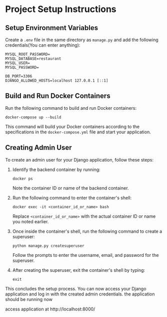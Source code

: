 # Project Setup Instructions

## Setup Environment Variables

Create a `.env` file in the same directory as `manage.py` and add the following credentials(You can enter anything):

```
MYSQL_ROOT_PASSWORD=
MYSQL_DATABASE=restaurant
MYSQL_USER=
MYSQL_PASSWORD=

DB_PORT=3306
DJANGO_ALLOWED_HOSTS=localhost 127.0.0.1 [::1]
```

## Build and Run Docker Containers

Run the following command to build and run Docker containers:

```
docker-compose up --build
```

This command will build your Docker containers according to the specifications in the `docker-compose.yml` file and start your application.

## Creating Admin User

To create an admin user for your Django application, follow these steps:

1. Identify the backend container by running:

   ```
   docker ps
   ```

   Note the container ID or name of the backend container.

2. Run the following command to enter the container's shell:

   ```
   docker exec -it <container_id_or_name> bash
   ```

   Replace `<container_id_or_name>` with the actual container ID or name you noted earlier.

3. Once inside the container's shell, run the following command to create a superuser:

   ```
   python manage.py createsuperuser
   ```

   Follow the prompts to enter the username, email, and password for the superuser.

4. After creating the superuser, exit the container's shell by typing:

   ```
   exit
   ```

This concludes the setup process. You can now access your Django application and log in with the created admin credentials.
the application should be running now

access application at
http://localhost:8000/
